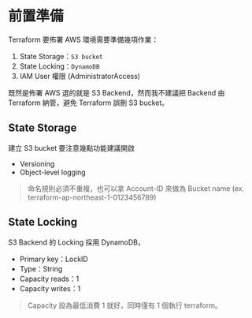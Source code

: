 # 前置準備

Terraform 要佈署 AWS 環境需要準備幾項作業：

1. State Storage：`S3 bucket`
2. State Locking：`DynamoDB`
3. IAM User 權限 (AdministratorAccess)

既然是佈署 AWS 選的就是 S3 Backend，然而我不建議把 Backend 由 Terraform 納管，避免 Terraform 誤刪 S3 bucket。

## State Storage

建立 S3 bucket 要注意幾點功能建議開啟

- Versioning
- Object-level logging

> 命名規則必須不重複，也可以拿 Account-ID 來做為 Bucket name (ex. terraform-ap-northeast-1-0123456789)

## State Locking

S3 Backend 的 Locking 採用 DynamoDB，

- Primary key：LockID
- Type：String
- Capacity reads：1
- Capacity writes：1

> Capacity 設為最低消費 1 就好，同時僅有 1 個執行 terraform。
